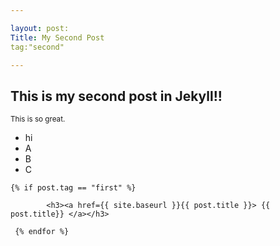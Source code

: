 ```yaml
---

layout: post:
Title: My Second Post
tag:"second"

---
```



<h2> This is my second post in Jekyll!!</h2>
<small>This is so great.</small>


<ul>
<li>hi</li>
<li>A</li>
<li>B</li>
<li>C</li>
</ul>


	{% if post.tag == "first" %}
	
			<h3><a href={{ site.baseurl }}{{ post.title }}> {{ post.title}} </a></h3>
				 
	 {% endfor %}
			



